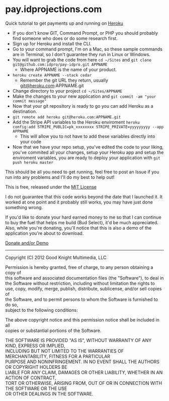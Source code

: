 pay.idprojections.com
=====================

Quick tutorial to get payments up and running on [Heroku](http://www.heroku.com/)

* If you don't know GIT, Command Prompt, or PHP you should probably find someone who does or do some research first.
* Sign up for Heroku and install the CLI.
* Go to your command prompt, I'm on a Mac, so these sample commands are in Terminal, so I don't guarantee they run in Linux or Windows.
* You will want to grab the code from here `cd ~/Sites` and `git clone git@github.com:idpro/pay-idpro.git APPNAME`
  * Where APPNAME is the name of your product.
* `heroku create APPNAME --stack cedar` 
  * Remember the git URL they return, usually git@heroku.com:APPNAME.git
* Change directory to your project `cd ~/Sites/APPNAME`
* Make the changes to your new application and `git commit -am "your commit message"`
* Now that your git repository is ready to go you can add Heroku as a destination.
* `git remote add heroku git@heroku.com:APPNAME.git`
* Add the Stripe API variables to the Heroku enviroment `heroku config:add STRIPE_PUBLIC=pk_xxxxxxxx STRIPE_PRIVATE=yyyyyyyyy --app APPNAME`
  * This will allow you to not have to add these variables directly into your code
* Now that we have your repo setup, you've edited the code to your liking, you've commited all your changes, setup your Heroku app and setup the enviroment variables, you are ready to deploy your application with `git push heroku master`

This should be all you need to get running, feel free to post an Issue if you run into any problems and I'll do my best to help out!

This is free, released under the [MIT License](http://www.opensource.org/licenses/mit-license.php)

I do not guarantee that this code works beyond the date that I launched it. It worked at one point and it probably still works, you may have just done something wrong.

If you'd like to donate your hard earned money to me so that I can continue to buy the fuel that helps me build (Bud Select), it'd be much appreciated. Also, while you're donating, you'll notice that this is also a demo of the application you're about to download.

[Donate and/or Demo](https://idpro.herokuapp.com/)

- - - - 

Copyright (C) 2012 Good Knight Multimedia, LLC

Permission is hereby granted, free of charge, to any person obtaining a copy of  
this software and associated documentation files (the "Software"), to deal in  
the Software without restriction, including without limitation the rights to  
use, copy, modify, merge, publish, distribute, sublicense, and/or sell copies of  
the Software, and to permit persons to whom the Software is furnished to do so,  
subject to the following conditions:

The above copyright notice and this permission notice shall be included in all   
copies or substantial portions of the Software. 

THE SOFTWARE IS PROVIDED "AS IS", WITHOUT WARRANTY OF ANY KIND, EXPRESS OR IMPLIED,  
INCLUDING BUT NOT LIMITED TO THE WARRANTIES OF MERCHANTABILITY, FITNESS FOR A PARTICULAR  
PURPOSE AND NONINFRINGEMENT. IN NO EVENT SHALL THE AUTHORS OR COPYRIGHT HOLDERS BE  
LIABLE FOR ANY CLAIM, DAMAGES OR OTHER LIABILITY, WHETHER IN AN ACTION OF CONTRACT,  
TORT OR OTHERWISE, ARISING FROM, OUT OF OR IN CONNECTION WITH THE SOFTWARE OR THE USE   
OR OTHER DEALINGS IN THE SOFTWARE.  